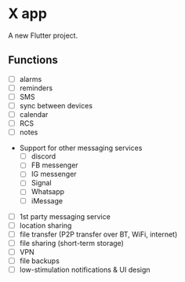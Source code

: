 # X app

A new Flutter project.

## Functions
- [ ]  alarms
- [ ]  reminders
- [ ]  SMS
- [ ]  sync between devices
- [ ]  calendar
- [ ]  RCS
- [ ]  notes
- Support for other messaging services
    - [ ]  discord
    - [ ]  FB messenger
    - [ ]  IG messenger
    - [ ]  Signal
    - [ ]  Whatsapp
    - [ ]  iMessage
- [ ]  1st party messaging service
- [ ]  location sharing
- [ ]  file transfer (P2P transfer over BT, WiFi, internet)
- [ ]  file sharing (short-term storage)
- [ ]  VPN
- [ ]  file backups
- [ ]  low-stimulation notifications & UI design 
